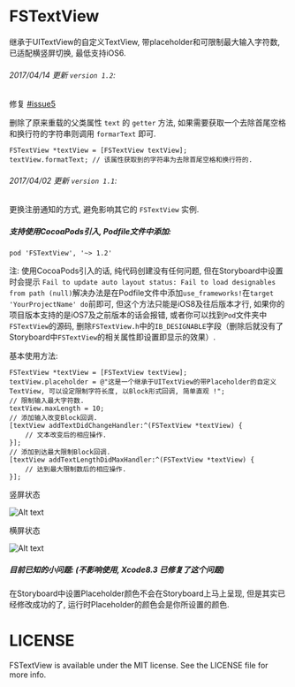 # FSTextView
继承于UITextView的自定义TextView, 带placeholder和可限制最大输入字符数, 已适配横竖屏切换, 最低支持iOS6.<p>
###### 2017/04/14 更新 `version 1.2`: <p>
修复 [#issue5](https://github.com/lifution/FSTextView/issues/5)<p>
删除了原来重载的父类属性 `text` 的 `getter` 方法, 如果需要获取一个去除首尾空格和换行符的字符串则调用 `formarText` 即可. <p>

```objc
FSTextView *textView = [FSTextView textView];
textView.formatText; // 该属性获取到的字符串为去除首尾空格和换行符的.
```

###### 2017/04/02 更新 `version 1.1`: <p>
更换注册通知的方式, 避免影响其它的 `FSTextView` 实例.

##### 支持使用CocoaPods引入, Podfile文件中添加:

```objc
pod 'FSTextView', '~> 1.2'
```

注: 使用CocoaPods引入的话, 纯代码创建没有任何问题, 但在Storyboard中设置时会提示 `Fail to update auto layout status: Fail to load designables from path (null)`解决办法是在Podfile文件中添加`use_frameworks!`在`target 'YourProjectName' do`前即可, 但这个方法只能是iOS8及往后版本才行, 如果你的项目版本支持的是iOS7及之前版本的话会报错, 或者你可以找到`Pod`文件夹中`FSTextView`的源码, 删除`FSTextView.h`中的`IB_DESIGNABLE`字段（删除后就没有了Storyboard中`FSTextView`的相关属性即设置即显示的效果）.<p>
基本使用方法:<p>

```objc
FSTextView *textView = [FSTextView textView];
textView.placeholder = @"这是一个继承于UITextView的带Placeholder的自定义TextView, 可以设定限制字符长度, 以Block形式回调, 简单直观 !";
// 限制输入最大字符数.
textView.maxLength = 10;
// 添加输入改变Block回调.
[textView addTextDidChangeHandler:^(FSTextView *textView) {
    // 文本改变后的相应操作.
}];
// 添加到达最大限制Block回调.
[textView addTextLengthDidMaxHandler:^(FSTextView *textView) {
    // 达到最大限制数后的相应操作.
}];
```

竖屏状态<p>
![Alt text][image-1]

横屏状态<p>
![Alt text][image-2]

##### 目前已知的小问题: (不影响使用, Xcode8.3 已修复了这个问题)
在Storyboard中设置Placeholder颜色不会在Storyboard上马上呈现, 但是其实已经修改成功的了, 运行时Placeholder的颜色会是你所设置的颜色.<p>

# LICENSE
FSTextView is available under the MIT license. See the LICENSE file for more info.

[image-1]:http://oeysrv69b.bkt.clouddn.com/FSTextView1.jpg
[image-2]:http://oeysrv69b.bkt.clouddn.com/FSTextView2.jpg


